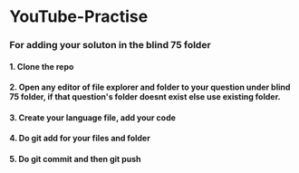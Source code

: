 # YouTube-Practise


### For adding your soluton in the blind 75 folder
#### 1. Clone the repo
#### 2. Open any editor of file explorer and folder to your question under blind 75 folder, if that question's folder doesnt exist else use existing folder.
#### 3. Create your language file, add your code
#### 4. Do git add for your files and folder
#### 5. Do git commit and then git push
